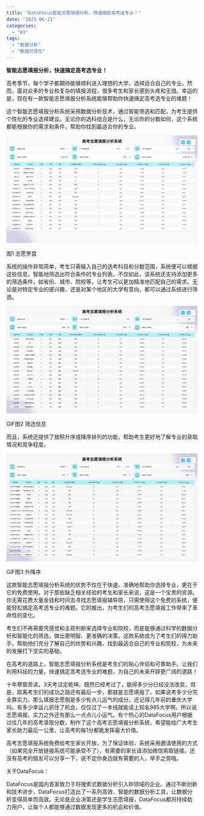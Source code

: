 ```yaml
---
title: "DataFocus智能志愿填报分析，快速搞定高考选专业！"
date: "2023-06-21"
categories: 
  - "03"
tags: 
  - "数据分析"
  - "数据可视化"
---
```


**智能志愿填报分析，快速搞定高考选专业！**

高考季节，每个学子都期待能够顺利进入理想的大学，选择适合自己的专业。然而，面对众多的专业和复杂的填报流程，很多考生和家长感到头疼和无措。幸运的是，现在有一款智能志愿填报分析系统能够帮助你快速搞定高考选专业的难题！

这个智能志愿填报分析系统采用数据分析技术，通过智能筛选和匹配，为考生提供个性化的专业选择建议。无论你的选科组合是什么，无论你的分数如何，这个系统都能根据你的需求和条件，帮助你找到最适合你的专业。

![图2 志愿罗盘](images/1687310844-2.png)

图1 志愿罗盘

系统的操作非常简单，考生只需输入自己的选考科目和分数范围，系统便可以根据这些信息，智能地筛选出符合条件的专业列表。不仅如此，该系统还支持添加更多的筛选条件，如省份、城市、院校等，让考生可以更加精准地匹配自己的需求。无论是对特定专业的感兴趣，还是对某个地区的大学有意向，都可以通过系统进行筛选。

![](images/1687244249-GIF%E5%9B%BE2-%E7%AD%9B%E9%80%89%E4%BF%A1%E6%81%AF-00_00_00-00_00_30.gif)

GIF图2 筛选信息

而且，系统还提供了按照升序或降序排列的功能，帮助考生更好地了解专业的录取情况和竞争程度。

![](images/1687244250-GIF%E5%9B%BE3-%E5%8D%87%E9%99%8D%E5%BA%8F-00_00_00-00_00_30.gif)

GIF图3 升降序

这款智能志愿填报分析系统的优势不仅在于快速、准确地帮助你选择专业，更在于它的免费使用。对于那些缺乏相关经验的考生和家长来说，这是一个宝贵的资源。你无需花费大量金钱和时间去寻找志愿填报辅导班，只需使用这个免费的系统，便能轻松搞定高考选专业的难题。它的推出，为考生们的高考志愿填报工作带来了革命性的变化。

考生们不再需要凭感觉和主观判断来选择专业和院校，而是能够通过科学的数据分析和智能化的筛选，做出更明智、更准确的决策。这款系统成为了考生们的得力助手，帮助他们充分了解自己的优势和兴趣，找到最适合自己的专业和院校，为未来的发展打下坚实的基础。

在高考的道路上，智能志愿填报分析系统是考生们的贴心伴侣和可靠助手。让我们利用科技的力量，快速搞定高考选专业的难题，为自己的未来开辟更广阔的道路！

十年寒窗苦读，3天考试定乾坤。既然已经考过了，能得多少分已经没法改变。但是，距离考生们的成功之路还有最后一步，那就是志愿填报了。如果说考多少分完全靠实力，那么填报志愿倒是多少有点儿运气的成分。还记得几年前的重庆大学吗，有多少幸运儿抓住了机会，仅仅过了一本线就能读上知名985大学啊。所以说志愿填报，实力之外还有那么一点点儿小运气。有个热心的DataFocus用户根据过往几年的高考录取分数，制作了这个高考志愿填报分析系统，希望能给广大考生家长助力最后一公里，让高考的每1分都能发挥最大价值。

高考志愿填报系统免费给考生家长开放，为了保证体验，系统采用邀请使用的方式（如果完全开放链接系统可能承受不了），有需要的家长请添加微信索取链接。还没有高考的朋友可以分享一下，说不定你身边就有需要的人，举手之劳哦。

关于DataFocus：

DataFocus是国内首家致力于将搜索式数据分析引入BI领域的企业。通过不断创新和技术进步，DataFocus打造出了一系列高效、智能的数据分析工具，让数据分析变得简单而高效。无论是企业决策还是学生志愿填报，DataFocus都将持续助力用户，让每个人都能够通过数据发现更多的机会和价值。
